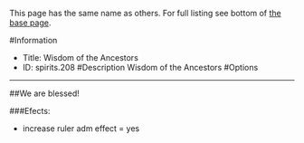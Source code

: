 This page has the same name as others. For full listing see bottom of [the base page](wisdom_of_the_ancestors2.md).

#Information
 - Title: Wisdom of the Ancestors
 - ID: spirits.208
#Description
Wisdom of the Ancestors
#Options

___
##We are blessed!

###Efects:<ul><li>increase ruler adm effect = yes</li></ul>
